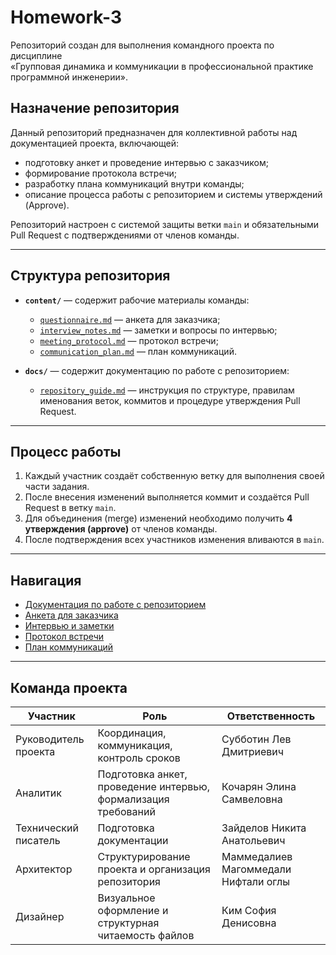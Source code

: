 # Homework-3

Репозиторий создан для выполнения командного проекта по дисциплине  
«Групповая динамика и коммуникации в профессиональной практике программной инженерии».

## Назначение репозитория

Данный репозиторий предназначен для коллективной работы над документацией проекта, включающей:
- подготовку анкет и проведение интервью с заказчиком;
- формирование протокола встречи;
- разработку плана коммуникаций внутри команды;
- описание процесса работы с репозиторием и системы утверждений (Approve).

Репозиторий настроен с системой защиты ветки `main` и обязательными Pull Request с подтверждениями от членов команды.

---

## Структура репозитория

- **`content/`** — содержит рабочие материалы команды:
  - [`questionnaire.md`](content/questionnaire.md) — анкета для заказчика;
  - [`interview_notes.md`](content/interview_notes.md) — заметки и вопросы по интервью;
  - [`meeting_protocol.md`](content/meeting_protocol.md) — протокол встречи;
  - [`communication_plan.md`](content/communication_plan.md) — план коммуникаций.

- **`docs/`** — содержит документацию по работе с репозиторием:
  - [`repository_guide.md`](docs/repository_guide.md) — инструкция по структуре, правилам именования веток, коммитов и процедуре утверждения Pull Request.

---

## Процесс работы

1. Каждый участник создаёт собственную ветку для выполнения своей части задания.  
2. После внесения изменений выполняется коммит и создаётся Pull Request в ветку `main`.  
3. Для объединения (merge) изменений необходимо получить **4 утверждения (approve)** от членов команды.  
4. После подтверждения всех участников изменения вливаются в `main`.  

---

## Навигация

- [Документация по работе с репозиторием](docs/repository_guide.md)  
- [Анкета для заказчика](content/questionnaire.md)  
- [Интервью и заметки](content/interview_notes.md)  
- [Протокол встречи](content/meeting_protocol.md)  
- [План коммуникаций](content/communication_plan.md)

---

## Команда проекта

| Участник | Роль | Ответственность |
|-----------|------|-----------------|
| Руководитель проекта | Координация, коммуникация, контроль сроков | Субботин Лев Дмитриевич
| Аналитик | Подготовка анкет, проведение интервью, формализация требований | Кочарян Элина Самвеловна
| Технический писатель | Подготовка документации | Зайделов Никита Анатольевич
| Архитектор | Структурирование проекта и организация репозитория | Маммедалиев Магоммедали Нифтали оглы
| Дизайнер | Визуальное оформление и структурная читаемость файлов | Ким София Денисовна